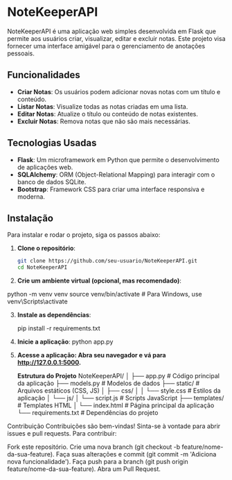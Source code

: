 # NoteKeeperAPI

NoteKeeperAPI é uma aplicação web simples desenvolvida em Flask que permite aos usuários criar, visualizar, editar e excluir notas. Este projeto visa fornecer uma interface amigável para o gerenciamento de anotações pessoais.

## Funcionalidades

- **Criar Notas**: Os usuários podem adicionar novas notas com um título e conteúdo.
- **Listar Notas**: Visualize todas as notas criadas em uma lista.
- **Editar Notas**: Atualize o título ou conteúdo de notas existentes.
- **Excluir Notas**: Remova notas que não são mais necessárias.

## Tecnologias Usadas

- **Flask**: Um microframework em Python que permite o desenvolvimento de aplicações web.
- **SQLAlchemy**: ORM (Object-Relational Mapping) para interagir com o banco de dados SQLite.
- **Bootstrap**: Framework CSS para criar uma interface responsiva e moderna.

## Instalação

Para instalar e rodar o projeto, siga os passos abaixo:

1. **Clone o repositório**:

   ```bash
   git clone https://github.com/seu-usuario/NoteKeeperAPI.git
   cd NoteKeeperAPI
   
2. **Crie um ambiente virtual (opcional, mas recomendado)**:
   
  python -m venv venv
  source venv/bin/activate  # Para Windows, use venv\Scripts\activate

3. **Instale as dependências**:
   
   pip install -r requirements.txt

4. **Inicie a aplicação**:
     python app.py
   
5. **Acesse a aplicação: Abra seu navegador e vá para http://127.0.0.1:5000.**

      **Estrutura do Projeto**
NoteKeeperAPI/
│
├── app.py              # Código principal da aplicação
├── models.py           # Modelos de dados
├── static/             # Arquivos estáticos (CSS, JS)
│   ├── css/
│   │   └── style.css   # Estilos da aplicação
│   └── js/
│       └── script.js   # Scripts JavaScript
├── templates/          # Templates HTML
│   └── index.html      # Página principal da aplicação
└── requirements.txt     # Dependências do projeto

Contribuição
Contribuições são bem-vindas! Sinta-se à vontade para abrir issues e pull requests. Para contribuir:

Fork este repositório.
Crie uma nova branch (git checkout -b feature/nome-da-sua-feature).
Faça suas alterações e commit (git commit -m 'Adiciona nova funcionalidade').
Faça push para a branch (git push origin feature/nome-da-sua-feature).
Abra um Pull Request.
